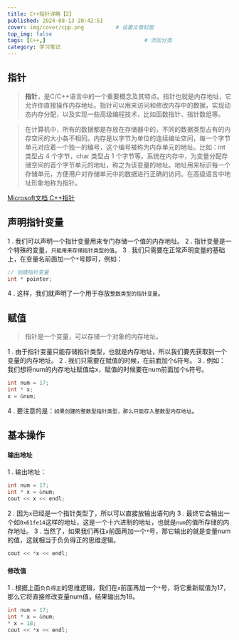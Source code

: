 ```yaml
---
title: C++指针详略【2】
published: 2024-08-13 20:42:51
cover: img/cover/cpp.png          # 设置文章封面
top_img: false
tags: [C++,]                               # 添加分类
category: 学习笔记 
---
```


## 指针

>**指针**，是C/C++语言中的一个重要概念及其特点。指针也就是内存地址，它允许你直接操作内存地址。指针可以用来访问和修改内存中的数据，实现动态内存分配，以及实现一些高级编程技术，比如函数指针、指针数组等。

>在计算机中，所有的数据都是存放在存储器中的，不同的数据类型占有的内存空间的大小各不相同。内存是以字节为单位的连续编址空间，每一个字节单元对应着一个独一的编号，这个编号被称为内存单元的地址。比如：int 类型占 4 个字节，char 类型占 1 个字节等。系统在内存中，为变量分配存储空间的首个字节单元的地址，称之为该变量的地址。地址用来标识每一个存储单元，方便用户对存储单元中的数据进行正确的访问。在高级语言中地址形象地称为指针。


[Microsoft文档 C++指针](https://learn.microsoft.com/zh-cn/cpp/cpp/pointers-cpp?view=msvc-170)

## 声明指针变量

1 . 我们可以声明一个指针变量用来专门存储一个值的内存地址。
2 . 指针变量是一个特殊的变量，`只能用来存储指针类型的值`。
3 . 我们只需要在正常声明变量的基础上，在变量名前面加一个`*`号即可，例如：

```c++
// 创建指针变量
int * pointer;
```
4 . 这样，我们就声明了一个用于存放`整数类型的指针变量`。

## 赋值
>指针是一个变量，可以存储一个对象的内存地址。


1 . 由于指针变量只能存储指针类型，也就是内存地址，所以我们要先获取到一个变量的内存地址。
2 . 我们只需要在赋值的时候，在前面加个`&`符号。
3 . 例如：我们想将num的内存地址赋值给x，赋值的时候要在num前面加个`&`符号。

```C++
int num = 17;
int * x;
x = &num;
```
4 . 要注意的是：`如果创建的整数型指针类型，那么只能存入整数型内存地址`。

## 基本操作
#### 输出地址
1 . 输出地址：

```c++
int num = 17;
int * x = &num;
cout << x << endl;
```
2 . 因为`x`已经是一个指针类型了，所以可以直接放输出语句内
3 . 最终它会输出一个如`0x61fe14`这样的地址，这是一个十六进制的地址，也就是`num`的值所存储的内存地址。
3 . 当然了，如果我们再往`x`前面再加一个`*`号，那它输出的就是变量num的值，这就相当于负负得正的思维逻辑。

```C++
cout << *x << endl;
```

#### 修改值

1 . 根据上面`负负得正`的思维逻辑，我们在`x`前面再加一个`*`号，将它重新赋值为17，那么它将直接修改变量num值，结果输出为18。

```C++
int num = 17;
int * x = &num;
* x = 18;
cout << *x << endl;
```


